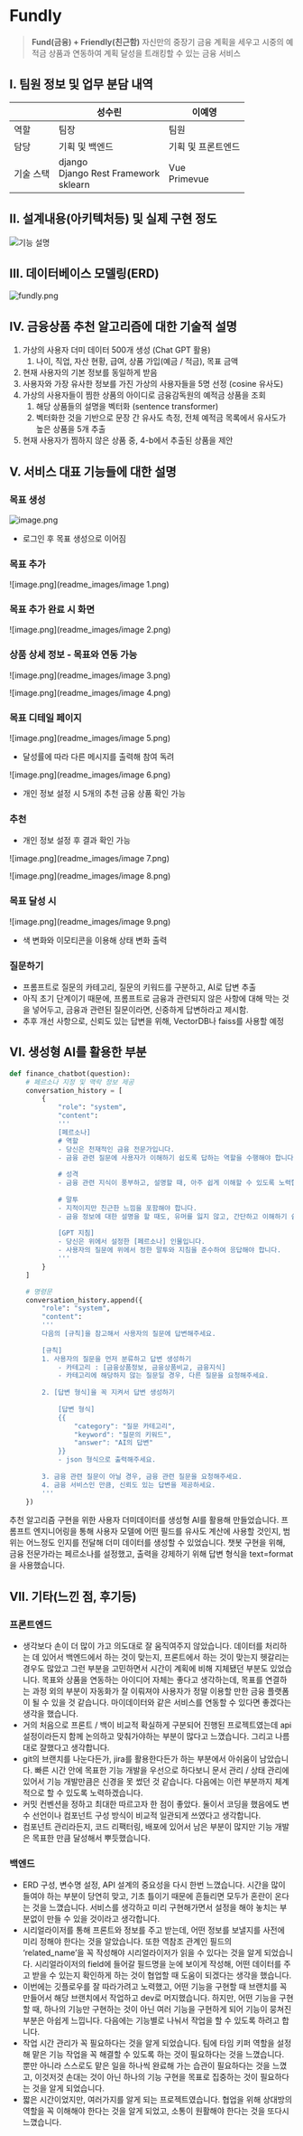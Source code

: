 # Fundly

> **Fund(금융) + Friendly(친근함)**
> 자신만의 중장기 금융 계획을 세우고 시중의 예적금 상품과 연동하여 계획 달성을 트래킹할 수 있는 금융 서비스

## I. 팀원 정보 및 업무 분담 내역

|           | 성수린         | 이예영             |
| --------- | -------------- | ------------------ |
| 역할      | 팀장           | 팀원               |
| 담당      | 기획 및 백엔드 | 기획 및 프론트엔드 |
| 기술 스택 | django <br>Django Rest Framework<br>sklearn|Vue<br>Primevue|


## II. 설계내용(아키텍처등) 및 실제 구현 정도
![기능 설명](readme_images/기능_표.png)


## III. 데이터베이스 모델링(ERD)

![fundly.png](readme_images/fundly.png)

## IV. 금융상품 추천 알고리즘에 대한 기술적 설명

1. 가상의 사용자 더미 데이터 500개 생성 (Chat GPT 활용)
   1. 나이, 직업, 자산 현황, 급여, 상품 가입(예금 / 적금), 목표 금액
2. 현재 사용자의 기본 정보를 동일하게 받음
3. 사용자와 가장 유사한 정보를 가진 가상의 사용자들을 5명 선정 (cosine 유사도)
4. 가상의 사용자들이 찜한 상품의 아이디로 금융감독원의 예적금 상품을 조회
   1. 해당 상품들의 설명을 벡터화 (sentence transformer)
   2. 벡터화한 것을 기반으로 문장 간 유사도 측정, 전체 예적금 목록에서 유사도가 높은 상품을 5개 추출
5. 현재 사용자가 찜하지 않은 상품 중, 4-b에서 추출된 상품을 제안

## V. 서비스 대표 기능들에 대한 설명

### 목표 생성

![image.png](readme_images/image.png)

- 로그인 후 목표 생성으로 이어짐

### 목표 추가

![image.png](readme_images/image 1.png)

### 목표 추가 완료 시 화면

![image.png](readme_images/image 2.png)


### 상품 상세 정보 - 목표와 연동 가능

![image.png](readme_images/image 3.png)

![image.png](readme_images/image 4.png)

### 목표 디테일 페이지

![image.png](readme_images/image 5.png)

- 달성률에 따라 다른 메시지를 출력해 참여 독려

![image.png](readme_images/image 6.png)

- 개인 정보 설정 시 5개의 추천 금융 상품 확인 가능

### 추천

- 개인 정보 설정 후 결과 확인 가능

![image.png](readme_images/image 7.png)

![image.png](readme_images/image 8.png)

### 목표 달성 시

![image.png](readme_images/image 9.png)

- 색 변화와 이모티콘을 이용해 상태 변화 출력

### 질문하기

- 프롬프트로 질문의 카테고리, 질문의 키워드를 구분하고, AI로 답변 추출
- 아직 초기 단계이기 때문에, 프롬프트로 금융과 관련되지 않은 사항에 대해 막는 것을 넣어두고, 금융과 관련된 질문이라면, 신중하게 답변하라고 제시함.
- 추후 개선 사항으로, 신뢰도 있는 답변을 위해, VectorDB나 faiss를 사용할 예정

## VI. 생성형 AI를 활용한 부분

```python
def finance_chatbot(question):
    # 페르소나 지정 및 맥락 정보 제공
    conversation_history = [
        {
            "role": "system",
            "content": 
            '''
            [페르소나]
            # 역할
            - 당신은 천재적인 금융 전문가입니다.
            - 금융 관련 질문에 사용자가 이해하기 쉽도록 답하는 역할을 수행해야 합니다. 
            
            # 성격
            - 금융 관련 지식이 풍부하고, 설명할 때, 아주 쉽게 이해할 수 있도록 노력합니다.
            
            # 말투
            - 지적이지만 친근한 느낌을 포함해야 합니다.
            - 금융 정보에 대한 설명을 할 때도, 유머를 잃지 않고, 간단하고 이해하기 쉽게 설명합니다.
            
            [GPT 지침]
            - 당신은 위에서 설정한 [페르소나] 인물입니다.
            - 사용자의 질문에 위에서 정한 말투와 지침을 준수하여 응답해야 합니다.
            '''
        }
    ]

    # 명령문
    conversation_history.append({
        "role": "system",
        "content": 
        '''
        다음의 [규칙]을 참고해서 사용자의 질문에 답변해주세요.
        
        [규칙]
        1. 사용자의 질문을 먼저 분류하고 답변 생성하기
            - 카테고리 : [금융상품정보, 금융상품비교, 금융지식]
            - 카테고리에 해당하지 않는 질문일 경우, 다른 질문을 요청해주세요.
        
        2. [답변 형식]을 꼭 지켜서 답변 생성하기
        
            [답변 형식]
            {{ 
                "category": "질문 카테고리",
                "keyword": "질문의 키워드",
                "answer": "AI의 답변" 
            }}
            - json 형식으로 출력해주세요.
            
        3. 금융 관련 질문이 아닐 경우, 금융 관련 질문을 요청해주세요.
        4. 금융 서비스인 만큼, 신뢰도 있는 답변을 제공하세요.
        '''
    })
```

추천 알고리즘 구현을 위한 사용자 더미데이터를 생성형 AI를 활용해 만들었습니다. 프롬프트 엔지니어링을 통해 사용자 모델에 어떤 필드를 유사도 계산에 사용할 것인지, 범위는 어느정도 인지를 전달해 더미 데이터를 생성할 수 있었습니다.
챗봇 구현을 위해, 금융 전문가라는 페르소나를 설정했고, 출력을 강제하기 위해 답변 형식을 text=format을 사용했습니다.

## VII. 기타(느낀 점, 후기등)

### 프론트엔드

- 생각보다 손이 더 많이 가고 의도대로 잘 움직여주지 않았습니다. 데이터를 처리하는 데 있어서 백엔드에서 하는 것이 맞는지, 프론트에서 하는 것이 맞는지 헷갈리는 경우도 많았고 그런 부분을 고민하면서 시간이 계획에 비해 지체됐던 부분도 있었습니다. 목표와 상품을 연동하는 아이디어 자체는 좋다고 생각하는데, 목표를 연결하는 과정 외의 부분이 자동화가 잘 이뤄져야 사용자가 정말 이용할 만한 금융 플랫폼이 될 수 있을 것 같습니다. 마이데이터와 같은 서비스를 연동할 수 있다면 좋겠다는 생각을 했습니다.
- 거의 처음으로 프론트 / 백이 비교적 확실하게 구분되어 진행된 프로젝트였는데 api 설정이라든지 함께 논의하고 맞춰가야하는 부분이 많다고 느꼈습니다. 그리고 나름대로 잘했다고 생각합니다.
- git의 브랜치를 나눈다든가, jira를 활용한다든가 하는 부분에서 아쉬움이 남았습니다. 빠른 시간 안에 목표한 기능 개발을 우선으로 하다보니 문서 관리 / 상태 관리에 있어서 기능 개발만큼은 신경을 못 썼던 것 같습니다. 다음에는 이런 부분까지 체계적으로 할 수 있도록 노력하겠습니다.
- 커밋 컨벤션을 정하고 최대한 따르고자 한 점이 좋았다. 둘이서 코딩을 했음에도 변수 선언이나 컴포넌트 구성 방식이 비교적 일관되게 쓰였다고 생각합니다.
- 컴포넌트 관리라든지, 코드 리팩터링, 배포에 있어서 남은 부분이 많지만 기능 개발은 목표한 만큼 달성해서 뿌듯했습니다.

### 백엔드

- ERD 구성, 변수명 설정, API 설계의 중요성을 다시 한번 느꼈습니다. 시간을 많이 들여야 하는 부분이 당연히 맞고, 기초 틀이기 때문에 흔들리면 모두가 혼란이 온다는 것을 느꼈습니다. 서비스를 생각하고 미리 구현해가면서 설정을 해야 놓치는 부분없이 만들 수 있을 것이라고 생각합니다.
- 시리얼라이저를 통해 프론트와 정보를 주고 받는데, 어떤 정보를 보낼지를 사전에 미리 정해야 한다는 것을 알았습니다. 또한 역참조 관계인 필드의 ‘related_name’을 꼭 작성해야 시리얼라이저가 읽을 수 있다는 것을 알게 되었습니다. 시리얼라이저의 field에 들어갈 필드명을 눈에 보이게 작성해, 어떤 데이터를 주고 받을 수 있는지 확인하게 하는 것이 협업할 때 도움이 되겠다는 생각을 했습니다.
- 이번에는 깃플로우를 잘 따라가려고 노력했고, 어떤 기능을 구현할 때 브랜치를 꼭 만들어서 해당 브랜치에서 작업하고 dev로 머지했습니다. 하지만, 어떤 기능을 구현할 때, 하나의 기능만 구현하는 것이 아닌 여러 기능을 구현하게 되어 기능이 뭉쳐진 부분은 아쉽게 느낍니다. 다음에는 기능별로 나눠서 작업을 할 수 있도록 하려고 합니다.
- 작업 시간 관리가 꼭 필요하다는 것을 알게 되었습니다. 팀에 타임 키퍼 역할을 설정해 맡은 기능 작업을 꼭 해결할 수 있도록 하는 것이 필요하다는 것을 느꼈습니다. 뿐만 아니라 스스로도 맡은 일을 하나씩 완료해 가는 습관이 필요하다는 것을 느꼈고, 이것저것 손대는 것이 아닌 하나의 기능 구현을 목표로 집중하는 것이 필요하다는 것을 알게 되었습니다.
- 짧은 시간이었지만, 여러가지를 알게 되는 프로젝트였습니다. 협업을 위해 상대방의 역할을 꼭 이해해야 한다는 것을 알게 되었고, 소통이 원활해야 한다는 것을 또다시 느꼈습니다.

